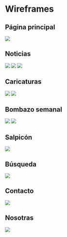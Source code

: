 # Wireframes




<!--
Recoged en este documento un listado con enlaces a los diferentes
wireframes que creéis para el proyecto web
-->

## Página principal

<img src="Home.png">

## Noticias

<img src="noticias1.png">
<img src="noticias2.png">
<img src="noticiadentro.png">

## Caricaturas

<img src="caricaturas1.jpg">
<img src="caricaturas2.jpg">


## Bombazo semanal

<img src="bombazo-semanal1.png">
<img src="bombazo-semanal-anteriores2.jpg">

## Salpicón 

<img src="Salpicon.jpg">

## Búsqueda

<img src="buscador.jpg">

## Contacto

<img src="contacto.jpg">

## Nosotras
<img src="nosotras.jpg">
